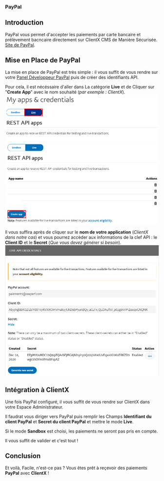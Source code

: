 ### PayPal

## Introduction

PayPal vous permet d'accepter les paiements par carte bancaire et prélèvement bacncaire directement sur ClientX CMS de Manière Sécurisée. [Site de PayPal](https://paypal.com).

## Mise en Place de PayPal

La mise en place de PayPal est très simple : il vous suffit de vous rendre sur votre [Panel Développeur PayPal](https://developer.paypal.com/developer/applications) puis de créer des identifiants API.

Pour cela, il est nécéssaire d'aller dans La catégorie **Live** et de Cliquer sur "**Create App**" avec le nom souhaité (*par exemple : ClientX*). 
![alt text](https://raw.githubusercontent.com/ClientXCMS/docs/master/images/live.png "Catégorie Live")
![alt text](https://raw.githubusercontent.com/ClientXCMS/docs/master/images/creation.png "Création de la Clef")

Il vous suffira après de cliquer sur le **nom de votre application** (*ClientX dans notre cas*) et vous pourrez accèder aux informations de la clef API : le **Client ID** et le **Secret** (*Que vous devez générer si besoin*). 
![alt text](https://raw.githubusercontent.com/ClientXCMS/docs/master/images/informations.png "Informations")

## Intégration à ClientX

Une fois PayPal configuré, il vous suffit de vous rendre sur ClientX dans votre Espace Administrateur. 

Il faudrat vous diriger vers PayPal puis remplir les Champs **Identifiant du client PayPal** et **Secret du client PayPal** et mettre le mode **Live**. 

Si le mode **Sandbox** est choisi, les paiements ne seront pas pris en compte.

Il vous suffit de valider et c'est tout !

## Conclusion

Et voilà, Facile, n'est-ce pas ? Vous êtes prêt à reçevoir des paiements **PayPal** avec **ClientX** ! 

